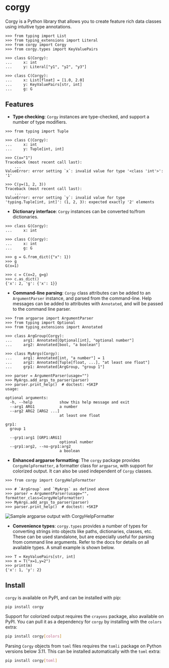 # corgy

Corgy is a Python library that allows you to create feature rich data
classes using intuitive type annotations.

```pycon
>>> from typing import List
>>> from typing_extensions import Literal
>>> from corgy import Corgy
>>> from corgy.types import KeyValuePairs

>>> class G(Corgy):
...     x: int
...     y: Literal["y1", "y2", "y3"]

>>> class C(Corgy):
...     x: List[float] = [1.0, 2.0]
...     y: KeyValuePairs[str, int]
...     g: G

```

## Features

* **Type checking**: `Corgy` instances are type-checked, and support a
  number of type modifiers.

```pycon
>>> from typing import Tuple

>>> class C(Corgy):
...     x: int
...     y: Tuple[int, int]

>>> C(x="1")
Traceback (most recent call last):
    ...
ValueError: error setting `x`: invalid value for type '<class 'int'>': '1'

>>> C(y=(1, 2, 3))
Traceback (most recent call last):
    ...
ValueError: error setting `y`: invalid value for type 'typing.Tuple[int, int]': (1, 2, 3): expected exactly '2' elements

```

* **Dictionary interface**: `Corgy` instances can be converted to/from
  dictionaries.

```pycon
>>> class G(Corgy):
...     x: int

>>> class C(Corgy):
...     x: int
...     g: G

>>> g = G.from_dict({"x": 1})
>>> g
G(x=1)

>>> c = C(x=2, g=g)
>>> c.as_dict()
{'x': 2, 'g': {'x': 1}}

```

* **Command-line parsing**: `Corgy` class attributes can be added to an
  `ArgumentParser` instance, and parsed from the command-line. Help
  messages can be added to attributes with `Annotated`, and will be
  passed to the command line parser.

```pycon
>>> from argparse import ArgumentParser
>>> from typing import Optional
>>> from typing_extensions import Annotated

>>> class ArgGroup(Corgy):
...     arg1: Annotated[Optional[int], "optional number"]
...     arg2: Annotated[bool, "a boolean"]

>>> class MyArgs(Corgy):
...     arg1: Annotated[int, "a number"] = 1
...     arg2: Annotated[Tuple[float, ...], "at least one float"]
...     grp1: Annotated[ArgGroup, "group 1"]

>>> parser = ArgumentParser(usage="")
>>> MyArgs.add_args_to_parser(parser)
>>> parser.print_help()  # doctest: +SKIP
usage:

optional arguments:
  -h, --help            show this help message and exit
  --arg1 ARG1           a number
  --arg2 ARG2 [ARG2 ...]
                        at least one float

grp1:
  group 1

  --grp1:arg1 [GRP1:ARG1]
                        optional number
  --grp1:arg2, --no-grp1:arg2
                        a boolean

```

* **Enhanced argparse formatting**: The `corgy` package provides
  `CorgyHelpFormatter`, a formatter class for `argparse`, with support
  for colorized output. It can also be used independent of `Corgy`
  classes.

```pycon
>>> from corgy import CorgyHelpFormatter

>>> # `ArgGroup` and `MyArgs` as defined above
>>> parser = ArgumentParser(usage="", formatter_class=CorgyHelpFormatter)
>>> MyArgs.add_args_to_parser(parser)
>>> parser.print_help()  # doctest: +SKIP
```

  ![Sample argparse output with `CorgyHelpFormatter`](https://raw.githubusercontent.com/jayanthkoushik/corgy/44d0d2bdc225456e1d1d0ac78cfde26065f9b86f/example.svg)

* **Convenience types**: `corgy.types` provides a number of types for
  converting strings into objects like paths, dictionaries, classes,
  etc. These can be used standalone, but are especially useful for
  parsing from command line arguments. Refer to the docs for details on
  all available types. A small example is shown below.

```pycon
>>> T = KeyValuePairs[str, int]
>>> m = T("x=1,y=2")
>>> print(m)
{'x': 1, 'y': 2}

```

## Install
`corgy` is available on PyPI, and can be installed with pip:

```bash
pip install corgy
```

Support for colorized output requires the `crayons` package, also
available on PyPI. You can pull it as a dependency for `corgy` by
installing with the `colors` extra:

```bash
pip install corgy[colors]
```

Parsing `Corgy` objects from `toml` files requires the `tomli` package
on Python versions below 3.11. This can be installed automatically with
the `toml` extra:

```bash
pip install corgy[toml]
```
